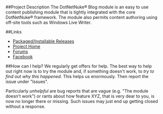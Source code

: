 ##Project Description
The DotNetNuke® Blog module is an easy to use content publishing module that is tightly integrated with the core DotNetNuke® framework. The module also permits content authoring using off-site tools such as Windows Live Writer.

##Links
- [Packaged/Installable Releases](https://dnnblog.codeplex.com/)
- [Project Home](http://www.dnnblog.org)
- [Forums](http://www.dotnetnuke.com/Community/Forums/tabid/795/forumid/92/scope/threads/Default.aspx)
- [Facebook](http://www.facebook.com/DNNBlog)

##How can I help?
We regularly get offers for help. The best way to help out right now is to try the module and, if something doesn't work, to *try to find out why this happened*. This helps us enormously. Then report the issue under "Issues".

Particularly _unhelpful_ are bug reports that are vague (e.g. "The module doesn't work") or rants about how feature XYZ, that is very dear to you, is now no longer there or missing. Such issues may just end up getting closed without a response.
